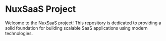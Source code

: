 # NuxSaaS Project

Welcome to the NuxSaaS project! This repository is dedicated to providing a solid foundation for building scalable SaaS applications using modern technologies.
